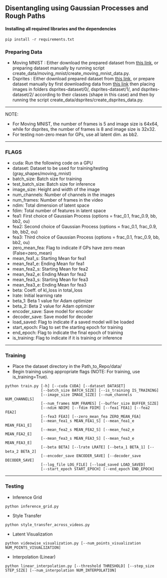 ## Disentangling using Gaussian Processes and Rough Paths

#### Installing all required libraries and the dependencies
```
pip install -r requirements.txt

```

### Preparing Data

- Moving MNIST : Either download the prepared dataset from <a href="https://drive.google.com/file/d/1JAIpbRPqjbGyUltVbKnKYIxq8ig_aYfX/view?usp=sharing">this link</a>, or preparing dataset manually by running script create_data/moving_mnist/create_moving_mnist_data.py.
- Dsprites : Either download prepared dataset from <a href="https://drive.google.com/file/d/15pkq1NaU1HyfDP68zgI0Tk9V8OIgv3RS/view?usp=sharing">this link</a>, or prepare dataset manually by first downloading data from <a href="https://github.com/deepmind/dsprites-dataset">this link</a> then placing images in folders dsprites-dataset/0/, dsprites-dataset/1/, and dsprites-dataset/2/ according to their classes (shape in this case) and then by running the script create_data/dsprites/create_dsprites_data.py.

- - - - 
NOTE:
* For Moving MNIST, the number of frames is 5 and image size is 64x64, while for dsprites, the number of frames is 8 and image size is 32x32. 
* For testing non-zero mean for GPs, use all latent dim. as bb2.
- - - - 

### FLAGS

- cuda: Run the following code on a GPU
- dataset: Dataset to be used for training/testing (gray_shapes/moving_mnist)
- batch_size: Batch size for training
- test_batch_size: Batch size for inference
- image_size: Height and width of the image
- num_channels: Number of channels in the images
- num_frames: Number of frames in the video
- ndim: Total dimension of latent space
- fdim: Total number of features in latent space
- fea1: First choice of Gaussian Process (options = frac_0.1, frac_0.9, bb, bb2, ou)
- fea2: Second choice of Gaussian Process (options = frac_0.1, frac_0.9, bb, bb2, ou)
- fea3: Third choice of Gaussian Process (options = frac_0.1, frac_0.9, bb, bb2, ou)
- zero_mean_fea: Flag to indicate if GPs have zero mean (False=zero_mean)
- mean_fea1_s: Starting Mean for fea1
- mean_fea1_e: Ending Mean for fea1
- mean_fea2_s: Starting Mean for fea2
- mean_fea2_e: Ending Mean for fea2
- mean_fea3_s: Starting Mean for fea3
- mean_fea3_e: Ending Mean for fea3
- beta: Coeff. of kl_loss in total_loss
- lrate: Initial learning rate
- beta_1: Beta 1 value for Adam optimizer
- beta_2: Beta 2 value for Adam optimizer
- encoder_save: Save model for encoder
- decoder_save: Save model for decoder
- load_saved: Flag to indicate if a saved model will be loaded
- start_epoch: Flag to set the starting epoch for training
- end_epoch: Flag to indicate the final epoch of training
- is_training: Flag to indicate if it is training or inference

- - - - 
### Training 

- Place the dataset directory in the Path_to_Repo/data/
- Begin training using appropriate flags (NOTE: For training, use is_training=True).
```
python train.py [-h] [--cuda CUDA] [--dataset DATASET]
                [--batch_size BATCH_SIZE] [--is_training IS_TRAINING] 
                [--image_size IMAGE_SIZE] [--num_channels NUM_CHANNELS]
                [--num_frames NUM_FRAMES] [--buffer_size BUFFER_SIZE]
                [--ndim NDIM] [--fdim FDIM] [--fea1 FEA1] [--fea2 FEA2]
                [--fea3 FEA3] [--zero_mean_fea ZERO_MEAN_FEA]
                [--mean_fea1_s MEAN_FEA1_S] [--mean_fea1_e MEAN_FEA1_E]
                [--mean_fea2_s MEAN_FEA2_S] [--mean_fea2_e MEAN_FEA2_E]
                [--mean_fea3_s MEAN_FEA3_S] [--mean_fea3_e MEAN_FEA3_E]
                [--beta BETA] [--lrate LRATE] [--beta_1 BETA_1] [--beta_2 BETA_2]
                [--encoder_save ENCODER_SAVE] [--decoder_save DECODER_SAVE]
                [--log_file LOG_FILE] [--load_saved LOAD_SAVED]
                [--start_epoch START_EPOCH] [--end_epoch END_EPOCH]
```
- - - - 
### Testing

- Inference Grid
```
python inference_grid.py
```
- Style Transfer 
```
python style_transfer_across_videos.py
```
- Latent Visualization
```
python videowise_visualization.py [--num_points_visualization NUM_POINTS_VISUALIZATION]
```
- Interpolation (Linear)
```
python linear_interpolation.py [--threshold THRESHOLD] [--step_size STEP_SIZE] [--num_interpolation NUM_INTERPOLATION]
```
